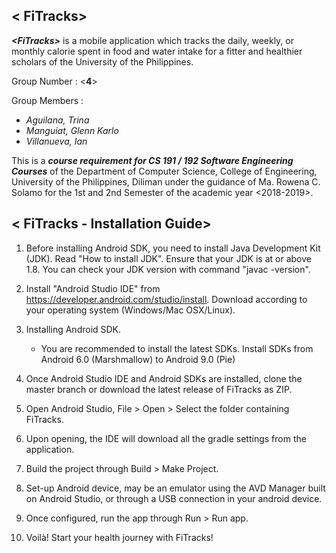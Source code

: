 ## &lt; FiTracks> 

**_&lt;FiTracks>_** is a mobile application which tracks the daily, weekly, or monthly calorie spent in food and water intake for a fitter and healthier scholars of the University of the Philippines.

Group Number : &lt;**4**> 

Group Members : 
- *Aguilana, Trina*
- *Manguiat, Glenn Karlo*
- *Villanueva, Ian*

This is a **_course requirement for CS 191 / 192 Software Engineering Courses_** of the Department of Computer Science, College of Engineering, University of the Philippines, Diliman under the guidance of Ma. Rowena C. Solamo for the 1st and 2nd Semester of the academic year &lt;2018-2019>.


## &lt; FiTracks - Installation Guide> 

1. Before installing Android SDK, you need to install Java Development Kit (JDK). Read "How to install JDK". Ensure that your JDK is at or above 1.8. You can check your JDK version with command "javac -version".

2. Install "Android Studio IDE" from https://developer.android.com/studio/install. Download according to your operating system (Windows/Mac OSX/Linux).

3. Installing Android SDK.
    - You are recommended to install the latest SDKs. Install SDKs from Android 6.0 (Marshmallow) to Android 9.0 (Pie)
    
4. Once Android Studio IDE and Android SDKs are installed, clone the master branch or download the latest release of FiTracks as ZIP.

5. Open Android Studio, File > Open > Select the folder containing FiTracks.

6. Upon opening, the IDE will download all the gradle settings from the application.

7. Build the project through Build > Make Project.

8. Set-up Android device, may be an emulator using the AVD Manager built on Android Studio, or through a USB connection in your android device.

9. Once configured, run the app through Run > Run app.

10. Voilà! Start your health journey with FiTracks!
